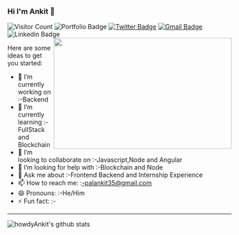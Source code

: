 ### Hi I'm Ankit 👋

  ![Visitor Count](https://rebrand.ly/bvpfrng)
  ![Portfolio Badge](https://img.shields.io/website?color=blue&label=Portfolio&style=flat-square&up_message=Online&url=http%3A%2F%2Fhowdyankit.xyz%2F)
  [![Twitter Badge](https://img.shields.io/badge/-howdy_ankit-1ca0f1?style=flat-square&logo=twitter&logoColor=white&link=https://twitter.com/howdy_ankit)](https://twitter.com/howdy_ankit)
  [![Gmail Badge](https://img.shields.io/badge/-palankit35@gmail.com-c14438?style=flat-square&logo=Gmail&logoColor=white&link=mailto:palankit35@gmail.com)](mailto:palankit35@gmail.com)
  ![Linkedin Badge](https://img.shields.io/badge/Ankitpal-blue?style=flat-square&logo=Linkedin&logoColor=white&link=https://www.linkedin.com/in/ankit-pal-632a72109/)
  <img align="right" width="400" height="250" src="https://user-images.githubusercontent.com/40737659/93005061-f725a780-f56a-11ea-9f99-348a0511b7cf.gif">


Here are some ideas to get you started:

- 🔭 I’m currently working on :-Backend 
- 🌱 I’m currently learning :-FullStack and Blockchain 
- 👯 I’m looking to collaborate on :-Javascript,Node and Angular
- 🤔 I’m looking for help with :-Blockchain and Node
- 💬 Ask me about :-Frontend Backend and Internship Experience
- 📫 How to reach me: :-palankit35@gmail.com 
- 😄 Pronouns: :-He/Him
- ⚡ Fun fact: :-

---

![howdyAnkit's github stats](https://github-readme-stats.vercel.app/api?username=howdyAnkit&show_icons=true)

